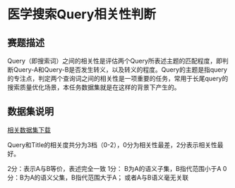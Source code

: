 # 医学搜索Query相关性判断

## 赛题描述
Query（即搜索词）之间的相关性是评估两个Query所表述主题的匹配程度，即判断Query-A和Query-B是否发生转义，以及转义的程度。Query的主题是指query的专注点，判定两个查询词之间的相关性是一项重要的任务，常用于长尾query的搜索质量优化场景，本任务数据集就是在这样的背景下产生的。


## 数据集说明

[相关数据集下载](https://tianchi.aliyun.com/competition/entrance/532001/information)

Query和Title的相关度共分为3档（0-2），0分为相关性最差，2分表示相关性最好。

2分：表示A与B等价，表述完全一致
1分： B为A的语义子集，B指代范围小于A
0分：B为A的语义父集，B指代范围大于A； 或者A与B语义毫无关联



